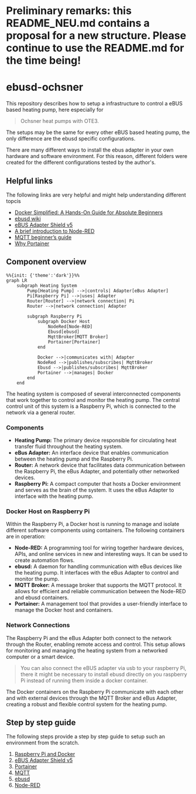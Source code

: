 # Preliminary remarks: this README_NEU.md contains a proposal for a new structure. Please continue to use the README.md for the time being!

# ebusd-ochsner

This repository describes how to setup a infrastructure to control a eBUS based heating pump, here especially for
> Ochsner heat pumps with OTE3.

The setups may be the same for every other eBUS based heating pump, the only difference are the ebusd specific configurations.

There are many different ways to install the ebus adapter in your own hardware and software environment. 
For this reason, different folders were created for the different configurations tested by the author's.






## Helpful links

The following links are very helpful and might help understanding different topcis

- [Docker Simplified: A Hands-On Guide for Absolute Beginners](https://www.freecodecamp.org/news/docker-simplified-96639a35ff36/)
- [ebusd wiki](https://github.com/john30/ebusd/wiki)
- [eBUS Adapter Shield v5](https://adapter.ebusd.eu/v5/)
- [A brief introduction to Node-RED](https://noderedguide.com/nr-lecture-1/)
- [MQTT beginner’s guide](https://www.u-blox.com/en/blogs/insights/mqtt-beginners-guide#:~:text=MQTT%20is%20a%20publish%2Dand,topics%20handled%20by%20a%20broker.)
- [Why Portainer](https://www.portainer.io/why-portainer)

## Component overview

```mermaid
%%{init: {'theme':'dark'}}%%
graph LR  
    subgraph Heating System  
        Pump[Heating Pump] -->|controls| Adapter[eBus Adapter]  
        Pi[Raspberry Pi] -->|uses| Adapter  
        Router[Router] -->|network connection| Pi  
        Router -->|network connection| Adapter  
  
        subgraph Raspberry Pi  
            subgraph Docker Host  
                NodeRed[Node-RED]  
                Ebusd[ebusd]  
                MqttBroker[MQTT Broker]  
                Portainer[Portainer]  
            end  
  
            Docker -->|communicates with| Adapter  
            NodeRed -->|publishes/subscribes| MqttBroker  
            Ebusd -->|publishes/subscribes| MqttBroker  
            Portainer -->|manages| Docker  
        end  
    end  

```

The heating system is composed of several interconnected components that work together to control and monitor the heating pump. The central control unit of this system is a Raspberry Pi, which is connected to the network via a general router.

### Components

- **Heating Pump:** The primary device responsible for circulating heat transfer fluid throughout the heating system.
- **eBus Adapter:** An interface device that enables communication between the heating pump and the Raspberry Pi.
- **Router:** A network device that facilitates data communication between the Raspberry Pi, the eBus Adapter, and potentially other networked devices.
- **Raspberry Pi:** A compact computer that hosts a Docker environment and serves as the brain of the system. It uses the eBus Adapter to interface with the heating pump.

### Docker Host on Raspberry Pi

Within the Raspberry Pi, a Docker host is running to manage and isolate different software components using containers. The following containers are in operation:

- **Node-RED:** A programming tool for wiring together hardware devices, APIs, and online services in new and interesting ways. It can be used to create automation flows.
- **ebusd:** A daemon for handling communication with eBus devices like the heating pump. It interfaces with the eBus Adapter to control and monitor the pump.
- **MQTT Broker:** A message broker that supports the MQTT protocol. It allows for efficient and reliable communication between the Node-RED and ebusd containers.
- **Portainer:** A management tool that provides a user-friendly interface to manage the Docker host and containers.

### Network Connections

The Raspberry Pi and the eBus Adapter both connect to the network through the Router, enabling remote access and control. This setup allows for monitoring and managing the heating system from a networked computer or a smart device.
>You can also connect the eBUS adapter via usb to your raspberry Pi, there it might be necessary to install ebusd directly on you raspberry Pi instead of running them inside a docker container.

The Docker containers on the Raspberry Pi communicate with each other and with external devices through the MQTT Broker and eBus Adapter, creating a robust and flexible control system for the heating pump.

## Step by step guide

The following steps provide a step by step guide to setup such an environment from the scratch.

1) [Raspberry Pi and Docker](./docs/raspberry_pi_docker.md)
2) [eBUS Adapter Shield v5](./docs/ebus_adapter.md)
3) [Portainer](./docs/portainer.md)
4) [MQTT](./docs/mqtt.md)
5) [ebusd](./docs/ebusd.md)
6) [Node-RED](./docs/nodered.md)
